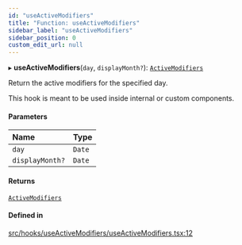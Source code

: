 ```yaml
---
id: "useActiveModifiers"
title: "Function: useActiveModifiers"
sidebar_label: "useActiveModifiers"
sidebar_position: 0
custom_edit_url: null
---
```


▸ **useActiveModifiers**(`day`, `displayMonth?`): [`ActiveModifiers`](/api/types/ActiveModifiers.md)

Return the active modifiers for the specified day.

This hook is meant to be used inside internal or custom components.

#### Parameters

| Name | Type |
| :------ | :------ |
| `day` | `Date` |
| `displayMonth?` | `Date` |

#### Returns

[`ActiveModifiers`](/api/types/ActiveModifiers.md)

#### Defined in

[src/hooks/useActiveModifiers/useActiveModifiers.tsx:12](https://github.com/gpbl/react-day-picker/blob/433a4d1e8/src/hooks/useActiveModifiers/useActiveModifiers.tsx#L12)
